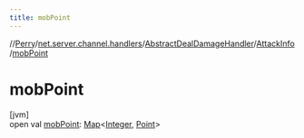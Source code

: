 ```yaml
---
title: mobPoint
---
```

//[Perry](../../../../index.html)/[net.server.channel.handlers](../../index.html)/[AbstractDealDamageHandler](../index.html)/[AttackInfo](index.html)/[mobPoint](mob-point.html)



# mobPoint



[jvm]\
open val [mobPoint](mob-point.html): [Map](https://docs.oracle.com/javase/8/docs/api/java/util/Map.html)&lt;[Integer](https://docs.oracle.com/javase/8/docs/api/java/lang/Integer.html), [Point](https://docs.oracle.com/javase/8/docs/api/java/awt/Point.html)&gt;




